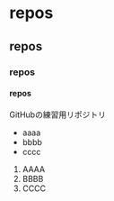 # repos
## repos
### repos
#### repos
GitHubの練習用リポジトリ

- aaaa
- bbbb
- cccc

1. AAAA
2. BBBB
3. CCCC
